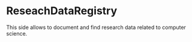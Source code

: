# ReseachDataRegistry
This side allows to document and find research data related to computer science.
